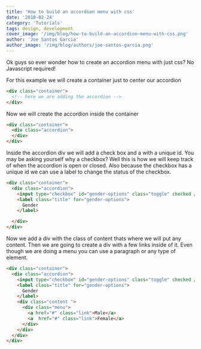 ```yaml
---
title: 'How to build an accordion menu with css'
date: '2018-02-24'
category: 'Tutorials'
tags: design, development
cover_image: '/img/blog/how-to-build-an-accordion-menu-with-css.png'
author: 'Joe Santos Garcia'
author_image: '/img/blog/authors/joe-santos-garcia.png'
---
```


Ok guys so ever wonder how to create an accordion menu with just css? No Javascript required!

For this example we will create a container just to center our accordion

```html
<div class="container">
  <!-- here we are adding the accordion -->
</div>
```

Now we will create the accordion inside the container
```html
<div class="container">
  <div class="accordion">
  </div>
</div>
```

Inside the accordion div we will add a check box and a with a unique id. You may be asking yourself why a checkbox? Well this is how we will keep track of when the accordion is open or closed. Also because the checkbox has a unique id we can use a label to change the status of the checkbox.
```html
<div class="container">
  <div class="accordion">
    <input type="checkbox" id="gender-options" class="toggle" checked />    
    <label class="title" for="gender-options">
      Gender
    </label>

  </div>
</div>
```

Now we add a div with the class of content thats where we will put any content. Then we are going to create a div with a few links inside of it. Even though we are doing a menu you can use a paragraph or any type of element.
```html
<div class="container">
  <div class="accordion">
    <input type="checkbox" id="gender-options" class="toggle" checked />    
    <label class="title" for="gender-options">
      Gender
    </label>
    <div class="content ">
      <div class="menu">
        <a href="#" class="link">Male</a>
        <a  href="#" class="link">Female</a>
      </div>
    </div>
  </div>
</div>
```
